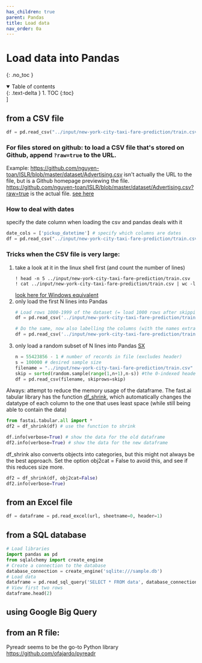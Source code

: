 ```yaml
---
has_children: true 
parent: Pandas 
title: Load data 
nav_order: 0a 
---
```


# Load data into Pandas

{: .no_toc } 
<details open markdown="block"> 
  <summary> 
    Table of contents 
  </summary> 
  {: .text-delta } 
1. TOC 
{:toc} 
</details>] 

## from a CSV file

```python
df = pd.read_csv("../input/new-york-city-taxi-fare-prediction/train.csv")
```

### **For files stored on github:** to load a CSV file that's stored on Github, append ``?raw=true`` to the URL. 
Example: https://github.com/nguyen-toan/ISLR/blob/master/dataset/Advertising.csv isn't actually the URL to the file, but is a Github homepage previewing the file. 	https://github.com/nguyen-toan/ISLR/blob/master/dataset/Advertising.csv?raw=true is the actual file. [see here](https://stackoverflow.com/questions/55240330/how-to-read-csv-file-from-github-using-pandas)

### How to deal with dates
specify the date column when loading the csv and pandas deals with it

```python
date_cols = ['pickup_datetime'] # specify which columns are dates
df = pd.read_csv("../input/new-york-city-taxi-fare-prediction/train.csv", parse_dates = date_cols)
```

### Tricks when the CSV file is very large:
1. take a look at it in the linux shell first (and count the number of lines) 
	```shell 
	! head -n 5 ../input/new-york-city-taxi-fare-prediction/train.csv
	! cat ../input/new-york-city-taxi-fare-prediction/train.csv | wc -l
	```
	[look here for Windows equivalent](https://superuser.com/questions/959036/what-is-the-windows-equivalent-of-wc-l)
2. only load the first N lines into Pandas
	```python
	# Load rows 1000-1999 of the dataset (= load 1000 rows after skipping the first 1000)
	df = pd.read_csv('../input/new-york-city-taxi-fare-prediction/train.csv', sep=',', skiprows= 1000, nrows=1000)

	# Do the same, now also labelling the columns (with the names extracted from the unix shell)
	df = pd.read_csv('../input/new-york-city-taxi-fare-prediction/train.csv', names=['key','fare_amount','pickup_datetime','pickup_longitude','pickup_latitude','dropoff_longitude','dropoff_latitude','passenger_count'], sep=',', skiprows= 1000, nrows=1000)
	```
3. only load a random subset of N lines into Pandas [SX](https://stackoverflow.com/questions/22258491/read-a-small-random-sample-from-a-big-csv-file-into-a-python-data-frame)
	```python
	n = 55423856 - 1 # number of records in file (excludes header)
	s = 100000 # desired sample size
	filename = "../input/new-york-city-taxi-fare-prediction/train.csv" 
	skip = sorted(random.sample(range(1,n+1),n-s)) #the 0-indexed header will not be included in the skip list
	df = pd.read_csv(filename, skiprows=skip)
	```

Always: attempt to reduce the memory usage of the dataframe. The fast.ai tabular library has the function [df_shrink](https://docs.fast.ai/tabular.core.html#df_shrink), which automatically changes the datatype of each column to the one that uses least space (while still being able to contain the data)

```python
from fastai.tabular.all import *
df2 = df_shrink(df) # use the function to shrink

df.info(verbose=True) # show the data for the old dataframe
df2.info(verbose=True) # show the data for the new dataframe
```

df_shrink also converts objects into categories, but this might not always be the best approach. Set the option obj2cat = False to avoid this, and see if this reduces size more. 
``` python
df2 = df_shrink(df, obj2cat=False)
df2.info(verbose=True)
```



## from an Excel file

```python
df = dataframe = pd.read_excel(url, sheetname=0, header=1)
```


## from a SQL database

``` python
# Load libraries
import pandas as pd
from sqlalchemy import create_engine
# Create a connection to the database
database_connection = create_engine('sqlite:///sample.db')
# Load data
dataframe = pd.read_sql_query('SELECT * FROM data', database_connection)
# View first two rows
dataframe.head(2)
```

## using Google Big Query


## from an R file:
Pyreadr seems to be the go-to Python library
https://github.com/ofajardo/pyreadr

